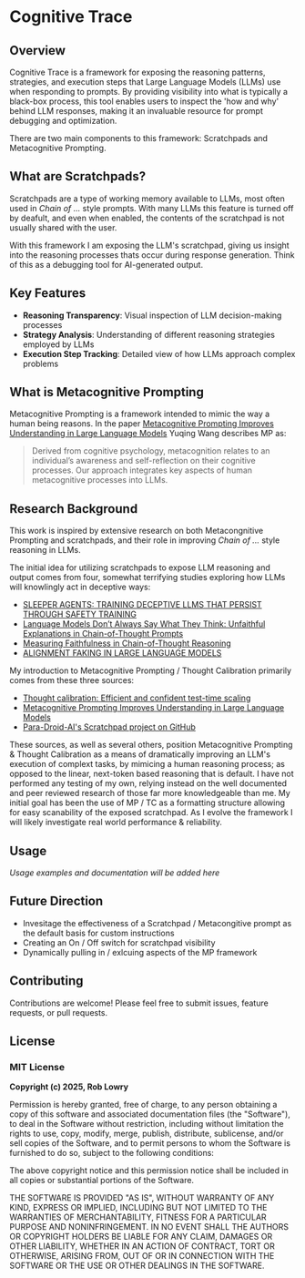 # Cognitive Trace

## Overview

Cognitive Trace is a framework for exposing the reasoning patterns, strategies, and execution steps that Large Language Models (LLMs) use when responding to prompts. By providing visibility into what is typically a black-box process, this tool enables users to inspect the 'how and why' behind LLM responses, making it an invaluable resource for prompt debugging and optimization.

There are two main components to this framework:  Scratchpads and Metacognitive Prompting.

## What are Scratchpads?

Scratchpads are a type of working memory available to LLMs, most often used in _Chain of ..._ style prompts. With many LLMs this feature is turned off by deafult, and even when enabled, the contents of the scratchpad is not usually shared with the user.

With this framework I am exposing the LLM's scratchpad,  giving us insight into the reasoning processes thats occur during response generation. Think of this as a debugging tool for AI-generated output.

## Key Features

- **Reasoning Transparency**: Visual inspection of LLM decision-making processes
- **Strategy Analysis**: Understanding of different reasoning strategies employed by LLMs
- **Execution Step Tracking**: Detailed view of how LLMs approach complex problems

## What is Metacognitive Prompting

Metacognitive Prompting is a framework intended to mimic the way a human being reasons. 
In the paper [Metacognitive Prompting Improves Understanding in Large Language Models](https://arxiv.org/abs/2308.05342) Yuqing Wang describes MP as:
> Derived from cognitive psychology, metacognition relates to an individual’s awareness and self-reflection on their cognitive processes. Our approach integrates key aspects of human metacognitive processes into LLMs.

## Research Background

This work is inspired by extensive research on both Metacongnitive Prompting and scratchpads, and their role in improving _Chain of ..._ style reasoning in LLMs. 

The initial idea for utilizing scratchpads to expose LLM reasoning and output comes from four, somewhat terrifying studies exploring how LLMs will knowlingly act in deceptive ways:

* [SLEEPER AGENTS: TRAINING DECEPTIVE LLMS THAT PERSIST THROUGH SAFETY TRAINING](https://arxiv.org/abs/2401.05566)
* [Language Models Don’t Always Say What They Think: Unfaithful Explanations in Chain-of-Thought Prompts](https://arxiv.org/abs/2305.04388)
* [Measuring Faithfulness in Chain-of-Thought Reasoning](https://arxiv.org/abs/2307.13702)
* [ALIGNMENT FAKING IN LARGE LANGUAGE MODELS](https://assets.anthropic.com/m/983c85a201a962f/original/Alignment-Faking-in-Large-Language-Models-full-paper.pdf)


My introduction to Metacognitive Prompting / Thought Calibration primarily comes from these three sources:

* [Thought calibration: Efficient and confident test-time scaling](https://arxiv.org/abs/2308.05342)
* [Metacognitive Prompting Improves Understanding in Large Language Models](https://arxiv.org/abs/2308.05342)
* [Para-Droid-AI's Scratchpad project on GitHub](https://github.com/para-droid-ai/scratchpad/blob/main/README.md)

These sources, as well as several others, position Metacognitive Prompting & Thought Calibration as a means of dramatically improving an LLM's execution of complext tasks, by mimicing a human reasoning process;  as opposed to the linear, next-token based reasoning that is default. I have not performed any testing of my own, relying instead on the well documented and peer reviewed research of those far more knowledgeable than me. My initial goal has been the use of MP / TC as a formatting structure allowing for easy scanability of the exposed scratchpad. As I evolve the framework I will likely investigate real world performance & reliability.


## Usage

*Usage examples and documentation will be added here*

## Future Direction

* Invesitage the effectiveness of a Scratchpad / Metacongitive prompt as the default basis for custom instructions
* Creating an On / Off switch for scratchpad visibility
* Dynamically pulling in / exlcuing aspects of the MP framework


## Contributing

Contributions are welcome! Please feel free to submit issues, feature requests, or pull requests.

## License

### MIT License
**Copyright (c) 2025, Rob Lowry**

Permission is hereby granted, free of charge, to any person obtaining a copy
of this software and associated documentation files (the "Software"), to deal
in the Software without restriction, including without limitation the rights
to use, copy, modify, merge, publish, distribute, sublicense, and/or sell
copies of the Software, and to permit persons to whom the Software is
furnished to do so, subject to the following conditions:

The above copyright notice and this permission notice shall be included in all
copies or substantial portions of the Software.

THE SOFTWARE IS PROVIDED "AS IS", WITHOUT WARRANTY OF ANY KIND, EXPRESS OR
IMPLIED, INCLUDING BUT NOT LIMITED TO THE WARRANTIES OF MERCHANTABILITY,
FITNESS FOR A PARTICULAR PURPOSE AND NONINFRINGEMENT. IN NO EVENT SHALL THE
AUTHORS OR COPYRIGHT HOLDERS BE LIABLE FOR ANY CLAIM, DAMAGES OR OTHER
LIABILITY, WHETHER IN AN ACTION OF CONTRACT, TORT OR OTHERWISE, ARISING FROM,
OUT OF OR IN CONNECTION WITH THE SOFTWARE OR THE USE OR OTHER DEALINGS IN THE
SOFTWARE.
